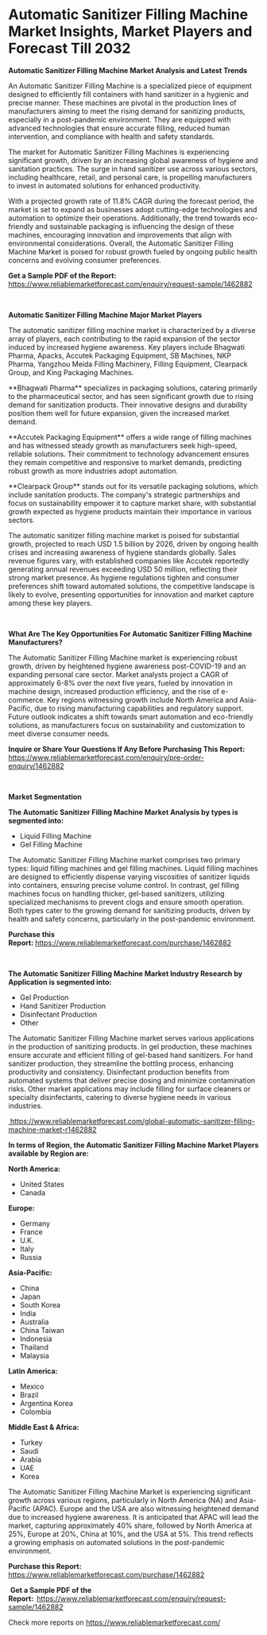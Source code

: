 <p><h1>Automatic Sanitizer Filling Machine Market Insights, Market Players and Forecast Till 2032</h1></p><p><strong>Automatic Sanitizer Filling Machine Market Analysis and Latest Trends</strong></p>
<p><p>An Automatic Sanitizer Filling Machine is a specialized piece of equipment designed to efficiently fill containers with hand sanitizer in a hygienic and precise manner. These machines are pivotal in the production lines of manufacturers aiming to meet the rising demand for sanitizing products, especially in a post-pandemic environment. They are equipped with advanced technologies that ensure accurate filling, reduced human intervention, and compliance with health and safety standards.</p><p>The market for Automatic Sanitizer Filling Machines is experiencing significant growth, driven by an increasing global awareness of hygiene and sanitation practices. The surge in hand sanitizer use across various sectors, including healthcare, retail, and personal care, is propelling manufacturers to invest in automated solutions for enhanced productivity. </p><p>With a projected growth rate of 11.8% CAGR during the forecast period, the market is set to expand as businesses adopt cutting-edge technologies and automation to optimize their operations. Additionally, the trend towards eco-friendly and sustainable packaging is influencing the design of these machines, encouraging innovation and improvements that align with environmental considerations. Overall, the Automatic Sanitizer Filling Machine Market is poised for robust growth fueled by ongoing public health concerns and evolving consumer preferences.</p></p>
<p><strong>Get a Sample PDF of the Report:&nbsp;</strong> <a href="https://www.reliablemarketforecast.com/enquiry/request-sample/1462882?utm_campaign=3458&utm_medium=2&utm_source=Github&utm_content=ia&utm_term=12042025&utm_id=automatic-sanitizer-filling-machine">https://www.reliablemarketforecast.com/enquiry/request-sample/1462882</a></p>
<p>&nbsp;</p>
<p><strong>Automatic Sanitizer Filling Machine Major Market Players</strong></p>
<p><p>The automatic sanitizer filling machine market is characterized by a diverse array of players, each contributing to the rapid expansion of the sector induced by increased hygiene awareness. Key players include Bhagwati Pharma, Apacks, Accutek Packaging Equipment, SB Machines, NKP Pharma, Yangzhou Meida Filling Machinery, Filling Equipment, Clearpack Group, and King Packaging Machines.</p><p>**Bhagwati Pharma** specializes in packaging solutions, catering primarily to the pharmaceutical sector, and has seen significant growth due to rising demand for sanitization products. Their innovative designs and durability position them well for future expansion, given the increased market demand.</p><p>**Accutek Packaging Equipment** offers a wide range of filling machines and has witnessed steady growth as manufacturers seek high-speed, reliable solutions. Their commitment to technology advancement ensures they remain competitive and responsive to market demands, predicting robust growth as more industries adopt automation.</p><p>**Clearpack Group** stands out for its versatile packaging solutions, which include sanitation products. The company's strategic partnerships and focus on sustainability empower it to capture market share, with substantial growth expected as hygiene products maintain their importance in various sectors.</p><p>The automatic sanitizer filling machine market is poised for substantial growth, projected to reach USD 1.5 billion by 2026, driven by ongoing health crises and increasing awareness of hygiene standards globally. Sales revenue figures vary, with established companies like Accutek reportedly generating annual revenues exceeding USD 50 million, reflecting their strong market presence. As hygiene regulations tighten and consumer preferences shift toward automated solutions, the competitive landscape is likely to evolve, presenting opportunities for innovation and market capture among these key players.</p></p>
<p>&nbsp;</p>
<p><strong>What Are The Key Opportunities For Automatic Sanitizer Filling Machine Manufacturers?</strong></p>
<p><p>The Automatic Sanitizer Filling Machine market is experiencing robust growth, driven by heightened hygiene awareness post-COVID-19 and an expanding personal care sector. Market analysts project a CAGR of approximately 6-8% over the next five years, fueled by innovation in machine design, increased production efficiency, and the rise of e-commerce. Key regions witnessing growth include North America and Asia-Pacific, due to rising manufacturing capabilities and regulatory support. Future outlook indicates a shift towards smart automation and eco-friendly solutions, as manufacturers focus on sustainability and customization to meet diverse consumer needs.</p></p>
<p><strong>Inquire or Share Your Questions If Any Before Purchasing This Report:</strong> <a href="https://www.reliablemarketforecast.com/enquiry/pre-order-enquiry/1462882?utm_campaign=3458&utm_medium=2&utm_source=Github&utm_content=ia&utm_term=12042025&utm_id=automatic-sanitizer-filling-machine">https://www.reliablemarketforecast.com/enquiry/pre-order-enquiry/1462882</a></p>
<p>&nbsp;</p>
<p><strong>Market Segmentation</strong></p>
<p><strong>The Automatic Sanitizer Filling Machine Market Analysis by types is segmented into:</strong></p>
<p><ul><li>Liquid Filling Machine</li><li>Gel Filling Machine</li></ul></p>
<p><p>The Automatic Sanitizer Filling Machine market comprises two primary types: liquid filling machines and gel filling machines. Liquid filling machines are designed to efficiently dispense varying viscosities of sanitizer liquids into containers, ensuring precise volume control. In contrast, gel filling machines focus on handling thicker, gel-based sanitizers, utilizing specialized mechanisms to prevent clogs and ensure smooth operation. Both types cater to the growing demand for sanitizing products, driven by health and safety concerns, particularly in the post-pandemic environment.</p></p>
<p><strong>Purchase this Report:&nbsp;</strong><a href="https://www.reliablemarketforecast.com/purchase/1462882?utm_campaign=3458&utm_medium=2&utm_source=Github&utm_content=ia&utm_term=12042025&utm_id=automatic-sanitizer-filling-machine">https://www.reliablemarketforecast.com/purchase/1462882</a></p>
<p>&nbsp;</p>
<p><strong>The Automatic Sanitizer Filling Machine Market Industry Research by Application is segmented into:</strong></p>
<p><ul><li>Gel Production</li><li>Hand Sanitizer Production</li><li>Disinfectant Production</li><li>Other</li></ul></p>
<p><p>The Automatic Sanitizer Filling Machine market serves various applications in the production of sanitizing products. In gel production, these machines ensure accurate and efficient filling of gel-based hand sanitizers. For hand sanitizer production, they streamline the bottling process, enhancing productivity and consistency. Disinfectant production benefits from automated systems that deliver precise dosing and minimize contamination risks. Other market applications may include filling for surface cleaners or specialty disinfectants, catering to diverse hygiene needs in various industries.</p></p>
<p><a href="https://www.reliablemarketforecast.com/global-automatic-sanitizer-filling-machine-market-r1462882?utm_campaign=3458&utm_medium=2&utm_source=Github&utm_content=ia&utm_term=12042025&utm_id=automatic-sanitizer-filling-machine">&nbsp;https://www.reliablemarketforecast.com/global-automatic-sanitizer-filling-machine-market-r1462882</a></p>
<p><strong>In terms of Region, the Automatic Sanitizer Filling Machine Market Players available by Region are:</strong></p>
<p>
    <p> <strong> North America: </strong>
        <ul>
            <li>United States</li>
            <li>Canada</li>
        </ul>
        </p> 
    <p> <strong> Europe: </strong>
        <ul>
            <li>Germany</li>
            <li>France</li>
            <li>U.K.</li>
            <li>Italy</li>
            <li>Russia</li>
        </ul>
        </p> 
    <p> <strong> Asia-Pacific: </strong>
        <ul>
            <li>China</li>
            <li>Japan</li>
            <li>South Korea</li>
            <li>India</li>
            <li>Australia</li>
            <li>China Taiwan</li>
            <li>Indonesia</li>
            <li>Thailand</li>
            <li>Malaysia</li>
        </ul>
        </p> 
    <p> <strong> Latin America: </strong>
        <ul>
            <li>Mexico</li>
            <li>Brazil</li>
            <li>Argentina Korea</li>
            <li>Colombia</li>
        </ul>
        </p> 
    <p> <strong> Middle East & Africa: </strong>
        <ul>
            <li>Turkey</li>
            <li>Saudi</li>
            <li>Arabia</li>
            <li>UAE</li>
            <li>Korea</li>
        </ul>
    </p>
    </p>
<p><p>The Automatic Sanitizer Filling Machine Market is experiencing significant growth across various regions, particularly in North America (NA) and Asia-Pacific (APAC). Europe and the USA are also witnessing heightened demand due to increased hygiene awareness. It is anticipated that APAC will lead the market, capturing approximately 40% share, followed by North America at 25%, Europe at 20%, China at 10%, and the USA at 5%. This trend reflects a growing emphasis on automated solutions in the post-pandemic environment.</p></p>
<p><strong>Purchase this Report: </strong><a href="https://www.reliablemarketforecast.com/purchase/1462882?utm_campaign=3458&utm_medium=2&utm_source=Github&utm_content=ia&utm_term=12042025&utm_id=automatic-sanitizer-filling-machine">https://www.reliablemarketforecast.com/purchase/1462882</a></p>
<p>&nbsp;<strong>Get a Sample PDF of the Report:&nbsp;&nbsp;</strong><a href="https://www.reliablemarketforecast.com/enquiry/request-sample/1462882?utm_campaign=3458&utm_medium=2&utm_source=Github&utm_content=ia&utm_term=12042025&utm_id=automatic-sanitizer-filling-machine">https://www.reliablemarketforecast.com/enquiry/request-sample/1462882</a></p>
<p><strong></strong></p>
<p>Check more reports on <a href="https://www.reliablemarketforecast.com/?utm_campaign=3458&utm_medium=2&utm_source=Github&utm_content=ia&utm_term=12042025&utm_id=automatic-sanitizer-filling-machine">https://www.reliablemarketforecast.com/</a></p>